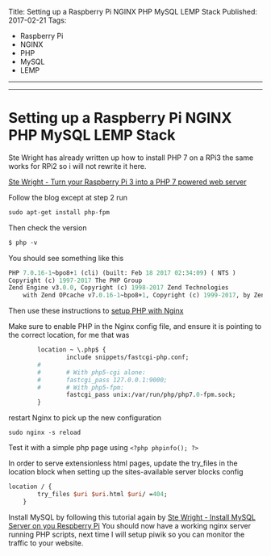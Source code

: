 ﻿Title: Setting up a Raspberry Pi NGINX PHP MySQL LEMP Stack
Published: 2017-02-21
Tags: 
  - Raspberry Pi
  - NGINX
  - PHP
  - MySQL
  - LEMP
---

---

# Setting up a Raspberry Pi NGINX PHP MySQL LEMP Stack

Ste Wright has already written up how to install PHP 7 on a RPi3 the same works for RPi2 so i will not rewrite it here.

[Ste Wright - Turn your Raspberry Pi 3 into a PHP 7 powered web server](https://www.stewright.me/2016/03/turn-raspberry-pi-3-php-7-powered-web-server/)

Follow the blog except at step 2 run
```PERL
sudo apt-get install php-fpm
```
Then check the version 
```PERL
$ php -v
```
You should see something like this
```PERL
PHP 7.0.16-1~bpo8+1 (cli) (built: Feb 18 2017 02:34:09) ( NTS )
Copyright (c) 1997-2017 The PHP Group
Zend Engine v3.0.0, Copyright (c) 1998-2017 Zend Technologies
    with Zend OPcache v7.0.16-1~bpo8+1, Copyright (c) 1999-2017, by Zend Technologies
```

Then use these instructions to [setup PHP with Nginx](https://www.digitalocean.com/community/tutorials/how-to-install-linux-nginx-mysql-php-lemp-stack-in-ubuntu-16-04)

Make sure to enable PHP in the Nginx config file, and ensure it is pointing to the correct location, for me that was
```PERL
        location ~ \.php$ {
                include snippets/fastcgi-php.conf;
        #
        #       # With php5-cgi alone:
        #       fastcgi_pass 127.0.0.1:9000;
        #       # With php5-fpm:
                fastcgi_pass unix:/var/run/php/php7.0-fpm.sock;
        }
```

restart Nginx to pick up the new configuration
```
sudo nginx -s reload
```
Test it with a simple php page using `<?php phpinfo(); ?>` 

In order to serve extensionless html pages, update the try_files in the location block when setting up the sites-available server blocks config  
```PERL
location / {
        try_files $uri $uri.html $uri/ =404;
    }
```

Install MySQL by following this tutorial again by 
[Ste Wright - Install MySQL Server on you Respberry Pi](https://www.stewright.me/2016/04/install-mysql-server-raspberry-pi/)
You should now have a working nginx server running PHP scripts, next time I will setup piwik so you can monitor the traffic to your website.

